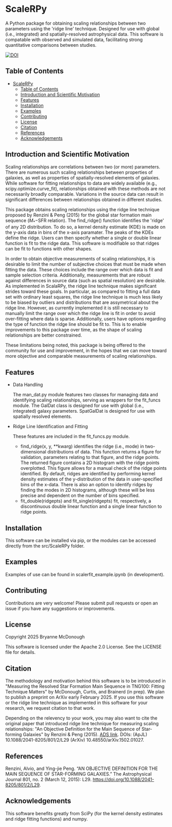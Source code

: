 # ScaleRPy

A Python package for obtaining scaling relationships between two parameters using the 'ridge line' technique. 
Designed for use with global (i.e., integrated) and spatially-resolved astrophysical data. 
This software is compatable with observed and simulated data, facilitating strong quantitative comparisons between studies.

[![DOI](https://zenodo.org/badge/902567737.svg)](https://doi.org/10.5281/zenodo.15047561)


## Table of Contents


- [ScaleRPy](#scalerpy)
  - [Table of Contents](#table-of-contents)
  - [Introduction and Scientific Motivation](#introduction-and-scientific-motivation)
  - [Features](#features)
  - [Installation](#installation)
  - [Examples](#examples)
  - [Contributing](#contributing)
  - [License](#license)
  - [Citation](#citation)
  - [References](#references)
  - [Acknowledgements](#acknowledgements)

## Introduction and Scientific Motivation
Scaling relationships are correlations between two (or more) parameters. There are numerous such scaling relationships between properties of galaxies, as well as properties of spatially-resolved elements of galaxies. While software for fitting relationships to data are widely available (e.g., scipy.optimize.curve_fit), relationships obtained with these methods are not necessarily broadly comparable. Variations in the source data can result in significant differences between relationships obtained in different studies.

This package obtains scaling relationships using the ridge line technique proposed by Renzini & Peng (2015) for the global star formation main sequence ($M_* -$SFR relation). The find_ridge() function identifies the 'ridge' of any 2D distribution. To do so, a kernel density estimate (KDE) is made on the y-axis data in bins of the x-axis paramater. The peaks of the KDEs define the ridge. Users can then specify whether a single or double linear function is fit to the ridge data. This software is modifiable so that ridges can be fit to functions with other shapes.

In order to obtain objective measurements of scaling relationships, it is desirable to limit the number of subjective choices that must be made when fitting the data. These choices include the range over which data is fit and sample selection criteria. Additionally, measurements that are robust against differences in source data (such as spatial resolution) are desirable. As implemented in ScalaRPy, the ridge line technique makes significant strides toward these goals. In particular, as compared to fitting a full data set with ordinary least squares, the ridge line technique is much less likely to be biased by outliers and distributions that are assymetrical about the ridge line. However, as currently implemented it is still necessary to manually limit the range over which the ridge line is fit in order to avoid over-fitting where data is sparse. Additionally, users have options regarding the type of function the ridge line should be fit to. This is to enable improvements to this package over time, as the shape of scaling relationships are better constrained.

These limitations being noted, this package is being offered to the community for use and improvement, in the hopes that we can move toward more objective and comparable measurements of scaling relationships.

## Features

- Data Handling

    The man_dat.py module features two classes for managing data and identifying scaling relationships, serving as wrappers for the fit_funcs module. The GalDat class is designed for use with global (i.e., integrated) galaxy parameters. SpatGalDat is designed for use with spatially resolved elements. 

- Ridge Line Identification and Fitting

    These features are included in the fit_funcs.py module. 
  - find_ridge(x, y, **kwarg) identifies the ridge (i.e., mode) in two-dimensional distributions of data. This function returns a figure for validation, parameters relating to that figure, and the ridge points. The returned figure contains a 2D histogram with the ridge points overplotted. This figure allows for a manual check of the ridge points identified. By default, ridges are identified by performing kernel density estimates of the y-distribution of the data in user-specified bins of the x-data. There is also an option to identify ridges by finding the modes in 2D histograms, although these will be less precise and dependent on the number of bins specified.
  - fit_double(ridgepts) and fit_single(ridgepts) fit, respectively, a discontinuous double linear function and a single linear function to ridge points.

## Installation
This software can be installed via pip, or the modules can be accessed directly from the src/ScaleRPy folder.

## Examples
Examples of use can be found in scalerfit_example.ipynb (in development).

## Contributing
Contributions are very welcome! Please submit pull requests or open an issue if you have any suggestions or improvements.

## License
Copyright 2025 Bryanne McDonough

This software is licensed under the Apache 2.0 License. See the LICENSE file for details.

## Citation

The methodology and motivation behind this software is to be introduced in "Measuring the Resolved Star Formation Main Sequence in TNG100: Fitting Technique Matters" by McDonough, Curtis, and Brainerd (in prep). We plan to publish a preprint on ArXiv early February 2025. If you use this software or the ridge line technique as implemented in this software for your research, we request citation to that work.

Depending on the relevency to your work, you may also want to cite the original paper that introduced ridge line technique for measuring scaling relationships: "An Objective Definition for the Main Sequence of Star-forming Galaxies" by Renzini & Peng (2015). [ADS link](https://ui.adsabs.harvard.edu/abs/2015ApJ...801L..29R/abstract). DOIs: (ApJL) 10.1088/2041-8205/801/2/L29   (ArXiv) 10.48550/arXiv.1502.01027. 

## References

Renzini, Alvio, and Ying-jie Peng. “AN OBJECTIVE DEFINITION FOR THE MAIN SEQUENCE OF STAR-FORMING GALAXIES.” The Astrophysical Journal 801, no. 2 (March 12, 2015): L29. https://doi.org/10.1088/2041-8205/801/2/L29.


## Acknowledgements
This software benefits greatly from SciPy (for the kernel density estimates and ridge fitting functions) and numpy.
